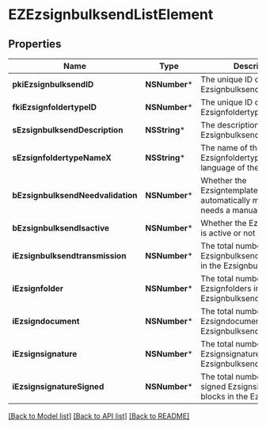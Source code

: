 # EZEzsignbulksendListElement

## Properties
Name | Type | Description | Notes
------------ | ------------- | ------------- | -------------
**pkiEzsignbulksendID** | **NSNumber*** | The unique ID of the Ezsignbulksend | 
**fkiEzsignfoldertypeID** | **NSNumber*** | The unique ID of the Ezsignfoldertype. | 
**sEzsignbulksendDescription** | **NSString*** | The description of the Ezsignbulksend | 
**sEzsignfoldertypeNameX** | **NSString*** | The name of the Ezsignfoldertype in the language of the requester | 
**bEzsignbulksendNeedvalidation** | **NSNumber*** | Whether the Ezsigntemplatepackage was automatically modified and needs a manual validation | 
**bEzsignbulksendIsactive** | **NSNumber*** | Whether the Ezsignbulksend is active or not | 
**iEzsignbulksendtransmission** | **NSNumber*** | The total number of Ezsignbulksendtransmissions in the Ezsignbulksend | 
**iEzsignfolder** | **NSNumber*** | The total number of Ezsignfolders in the Ezsignbulksend | 
**iEzsigndocument** | **NSNumber*** | The total number of Ezsigndocuments in the Ezsignbulksend | 
**iEzsignsignature** | **NSNumber*** | The total number of Ezsignsignature in the Ezsignbulksend | 
**iEzsignsignatureSigned** | **NSNumber*** | The total number of already signed Ezsignsignature blocks in the Ezsignbulksend | 

[[Back to Model list]](../README.md#documentation-for-models) [[Back to API list]](../README.md#documentation-for-api-endpoints) [[Back to README]](../README.md)


